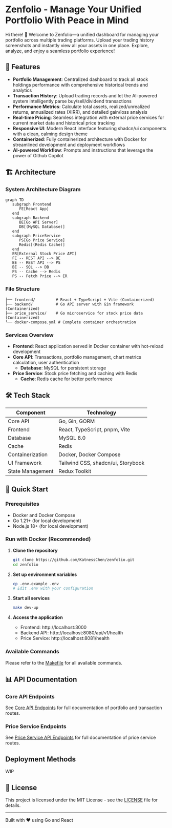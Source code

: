 # Zenfolio - Manage Your Unified Portfolio With Peace in Mind

Hi there! 👋 Welcome to Zenfolio—a unified dashboard for managing your portfolio across multiple trading platforms. Upload your trading history screenshots and instantly view all your assets in one place. Explore, analyze, and enjoy a seamless portfolio experience!

## 🎨 Features

- **Portfolio Management**: Centralized dashboard to track all stock holdings performance with comprehensive historical trends and analytics
- **Transaction History**: Upload trading records and let the AI-powered system intelligently parse buy/sell/dividend transactions
- **Performance Metrics**: Calculate total assets, realized/unrealized returns, annualized rates (XIRR), and detailed gain/loss analysis
- **Real-time Pricing**: Seamless integration with external price services for current market data and historical price tracking
- **Responsive UI**: Modern React interface featuring shadcn/ui components with a clean, calming design theme
- **Containerized**: Fully containerized architecture with Docker for streamlined development and deployment workflows
- **AI-powered Workflow**: Prompts and instructions that leverage the power of Github Copilot

## 🏗️ Architecture

### System Architecture Diagram

```mermaid
graph TD
   subgraph Frontend
      FE[React App]
   end
   subgraph Backend
      BE[Go API Server]
      DB[(MySQL Database)]
   end
   subgraph PriceService
      PS[Go Price Service]
      Redis[(Redis Cache)]
   end
   ER[External Stock Price API]
   FE -- REST API --> BE
   BE -- REST API --> PS
   BE -- SQL --> DB
   PS -- Cache --> Redis
   PS -- Fetch Price --> ER
```

### File Structure

```
├── frontend/         # React + TypeScript + Vite (Containerized)
├── backend/          # Go API server with Gin framework (Containerized)
├── price_service/    # Go microservice for stock price data (Containerized)
└── docker-compose.yml # Complete container orchestration
```

### Services Overview

- **Frontend**: React application served in Docker container with hot-reload development
- **Core API**: Transactions, portfolio management, chart metrics calculation, user authentication
  - **Database**: MySQL for persistent storage
- **Price Service**: Stock price fetching and caching with Redis
  - **Cache**: Redis cache for better performance

## 🛠️ Tech Stack

| Component        | Technology                         |
| ---------------- | ---------------------------------- |
| Core API         | Go, Gin, GORM                      |
| Frontend         | React, TypeScript, pnpm, Vite      |
| Database         | MySQL 8.0                          |
| Cache            | Redis                              |
| Containerization | Docker, Docker Compose             |
| UI Framework     | Tailwind CSS, shadcn/ui, Storybook |
| State Management | Redux Toolkit                      |

## 🚀 Quick Start

### Prerequisites

- Docker and Docker Compose
- Go 1.21+ (for local development)
- Node.js 18+ (for local development)

### Run with Docker (Recommended)

1. **Clone the repository**

   ```bash
   git clone https://github.com/KatnessChen/zenfolio.git
   cd zenfolio
   ```

2. **Set up environment variables**

   ```bash
   cp .env.example .env
   # Edit .env with your configuration
   ```

3. **Start all services**

   ```bash
   make dev-up
   ```

4. **Access the application**
   - Frontend: http://localhost:3000
   - Backend API: http://localhost:8080/api/v1/health
   - Price Service: http://localhost:8081/health

### Available Commands

Please refer to the [Makefile](./Makefile) for all available commands.

## 📊 API Documentation

### Core API Endpoints

See [Core API Endpoints](./backend/README.md#api-endpoints) for full documentation of portfolio and transaction routes.

### Price Service Endpoints

See [Price Service API Endpoints](./price_service/README.md#api-endpoints) for full documentation of price service routes.

## Deployment Methods

WIP

## 📝 License

This project is licensed under the MIT License - see the [LICENSE](LICENSE) file for details.

---

Built with ❤️ using Go and React

